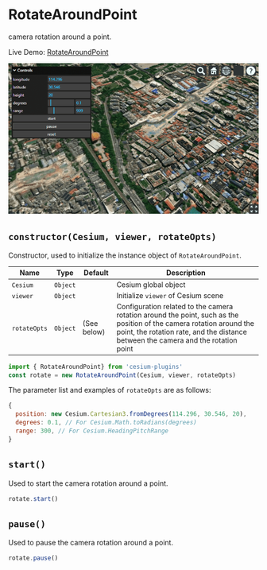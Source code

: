 # RotateAroundPoint

camera rotation around a point.

Live Demo: [RotateAroundPoint](https://syzdev.cn/cesium-plugins/example/RotateAroundPoint.html)

![RotateAroundPoint](/screenshot/RotateAroundPoint.png)

## `constructor(Cesium, viewer, rotateOpts)`

Constructor, used to initialize the instance object of `RotateAroundPoint`.

| Name         | Type     | Default     | Description                                                                                                                                                                                                |
| ------------ | -------- | ----------- | ---------------------------------------------------------------------------------------------------------------------------------------------------------------------------------------------------------- |
| `Cesium`     | `Object` |             | Cesium global object                                                                                                                                                                                       |
| `viewer`     | `Object` |             | Initialize `viewer` of Cesium scene                                                                                                                                                                        |
| `rotateOpts` | `Object` | (See below) | Configuration related to the camera rotation around the point, such as the position of the camera rotation around the point, the rotation rate, and the distance between the camera and the rotation point |

```javascript
import { RotateAroundPoint} from 'cesium-plugins'
const rotate = new RotateAroundPoint(Cesium, viewer, rotateOpts)
```

The parameter list and examples of `rotateOpts` are as follows:

```javascript
{
  position: new Cesium.Cartesian3.fromDegrees(114.296, 30.546, 20),
  degrees: 0.1, // For Cesium.Math.toRadians(degrees)
  range: 300, // For Cesium.HeadingPitchRange
}
```

## `start()`

Used to start the camera rotation around a point.

```javascript
rotate.start()
```

## `pause()`

Used to pause the camera rotation around a point.

```javascript
rotate.pause()
```
